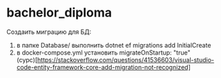 # bachelor_diploma

Создаить миграцию для БД:
1. в папке Database/ выполнить dotnet ef migrations add InitialCreate  
2. в docker-compose.yml установить migrateOnStartup: "true"  
(сурс)[https://stackoverflow.com/questions/41536603/visual-studio-code-entity-framework-core-add-migration-not-recognized]  